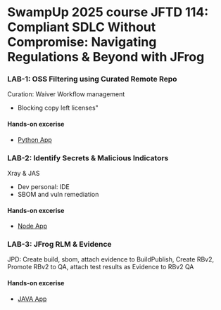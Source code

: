 # SwampUp 2025 course JFTD 114: Compliant SDLC Without Compromise: Navigating Regulations & Beyond with JFrog


### LAB-1: OSS Filtering using Curated Remote Repo
Curation: Waiver Workflow management 
- Blocking copy left licenses"
#### Hands-on excerise
- [Python App](./LAB-1/py-app/)


### LAB-2: Identify Secrets & Malicious Indicators
Xray & JAS
- Dev personal: IDE
- SBOM and vuln remediation
#### Hands-on excerise
- [Node App](./LAB-2/node-app/)


### LAB-3: JFrog RLM & Evidence
JPD: Create build, sbom, attach evidence to BuildPublish, Create RBv2, Promote RBv2 to QA, attach test results as Evidence to RBv2 QA
#### Hands-on excerise
- [JAVA App](./LAB-3/java-app/)


